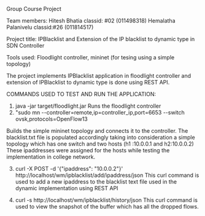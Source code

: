 Group Course Project

Team members:
Hitesh Bhatia classid: #02 (011498318)
Hemalatha Palanivelu classid:#26 (011814517)

Project title:
IPBlacklist and Extension of the IP blacklist to dynamic type in SDN Controller


Tools used: Floodlight controller, mininet (for tesing using a simple topology)

The project implements IPBlacklist application in floodlight controller and extension of IPBlacklist to dynamic type is done using REST API.

COMMANDS USED TO TEST AND RUN THE APPLICATION:
1. java -jar target/floodlight.jar
 Runs the floodlight controller
2. "sudo mn --controller=remote,ip=controller_ip,port=6653 --switch ovsk,protocols=OpenFlow13

 Builds the simple mininet topology and connects it to the controller.
 The blacklist.txt file is populated accordingly taking into consideration a simple topology which has one switch and two hosts (h1 :10.0.0.1 and h2:10.0.0.2) These ipaddresses were assigned 
 for the hosts while testing the implementation in college network.

3. curl -X POST -d '{"ipaddress": "10.0.0.2"}' http://localhost/wm/ipblacklist/add/ipaddress/json 
 This curl command is used to add a new ipaddress to the blacklist text file used in the dynamic implementation using REST API

4. curl -s http://localhost/wm/ipblacklist/history/json
 This curl command is used to view the snapshot of the buffer which has all the dropped flows. 


